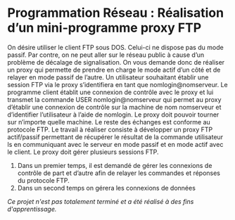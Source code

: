 # Programmation Réseau : Réalisation d’un mini-programme proxy FTP
On désire utiliser le client FTP sous DOS. Celui-ci ne dispose pas du mode passif. Par contre, on ne peut aller sur le réseau public à cause d’un problème de décalage de signalisation. On vous demande donc de réaliser un proxy qui permette de prendre en charge le mode actif d’un côté et de relayer en mode passif de l’autre.
Un utilisateur souhaitant établir une session FTP via le proxy s’identifiera en tant que nomlogin@nomserveur. Le programme client établit une connexion de contrôle avec le proxy et lui transmet la commande USER nomlogin@nomserveur qui permet au proxy d’établir une connexion de contrôle sur la machine de nom nomserveur et d’identifier
l’utilisateur à l’aide de nomlogin. Le proxy doit pouvoir tourner sur n’importe quelle machine.
Le reste des échanges est conforme au protocole FTP.
Le travail à réaliser consiste à développer un proxy FTP actif/passif permettant de récupérer le résultat de la commande utilisateur ls en communiquant avec le serveur en mode passif et en mode actif avec le client. Le proxy doit gérer plusieurs sessions FTP.
1) Dans un premier temps, il est demandé de gérer les connexions de contrôle de part et
d’autre afin de relayer les commandes et réponses du protocole FTP.
2) Dans un second temps on gérera les connexions de données

*Ce projet n'est pas totalement terminé et a été réalisé à des fins d'apprentissage.*
